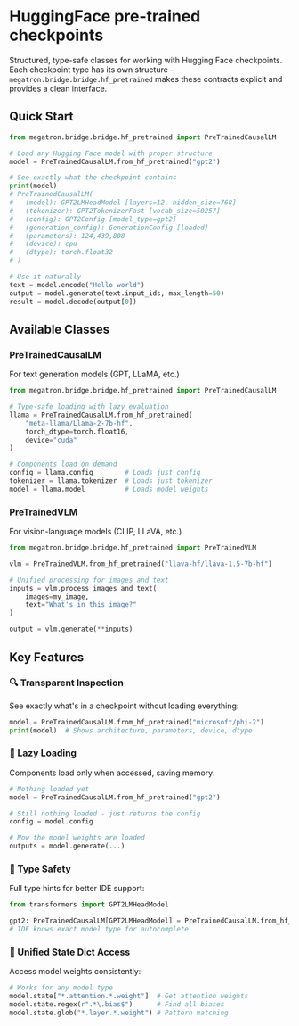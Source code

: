 # HuggingFace pre-trained checkpoints

Structured, type-safe classes for working with Hugging Face checkpoints. Each checkpoint type has its own structure - `megatron.bridge.bridge.hf_pretrained` makes these contracts explicit and provides a clean interface.

## Quick Start

```python
from megatron.bridge.bridge.hf_pretrained import PreTrainedCausalLM

# Load any Hugging Face model with proper structure
model = PreTrainedCausalLM.from_hf_pretrained("gpt2")

# See exactly what the checkpoint contains
print(model)
# PreTrainedCausalLM(
#   (model): GPT2LMHeadModel [layers=12, hidden_size=768]
#   (tokenizer): GPT2TokenizerFast [vocab_size=50257]
#   (config): GPT2Config [model_type=gpt2]
#   (generation_config): GenerationConfig [loaded]
#   (parameters): 124,439,808
#   (device): cpu
#   (dtype): torch.float32
# )

# Use it naturally
text = model.encode("Hello world")
output = model.generate(text.input_ids, max_length=50)
result = model.decode(output[0])
```

## Available Classes

### PreTrainedCausalLM
For text generation models (GPT, LLaMA, etc.)

```python
from megatron.bridge.bridge.hf_pretrained import PreTrainedCausalLM

# Type-safe loading with lazy evaluation
llama = PreTrainedCausalLM.from_hf_pretrained(
    "meta-llama/Llama-2-7b-hf",
    torch_dtype=torch.float16,
    device="cuda"
)

# Components load on demand
config = llama.config        # Loads just config
tokenizer = llama.tokenizer  # Loads just tokenizer  
model = llama.model          # Loads model weights
```

### PreTrainedVLM
For vision-language models (CLIP, LLaVA, etc.)

```python
from megatron.bridge.bridge.hf_pretrained import PreTrainedVLM

vlm = PreTrainedVLM.from_hf_pretrained("llava-hf/llava-1.5-7b-hf")

# Unified processing for images and text
inputs = vlm.process_images_and_text(
    images=my_image,
    text="What's in this image?"
)

output = vlm.generate(**inputs)
```

## Key Features

### 🔍 Transparent Inspection
See exactly what's in a checkpoint without loading everything:

```python
model = PreTrainedCausalLM.from_hf_pretrained("microsoft/phi-2")
print(model)  # Shows architecture, parameters, device, dtype
```

### 💾 Lazy Loading
Components load only when accessed, saving memory:

```python
# Nothing loaded yet
model = PreTrainedCausalLM.from_hf_pretrained("gpt2")

# Still nothing loaded - just returns the config
config = model.config  

# Now the model weights are loaded
outputs = model.generate(...)
```

### 🎯 Type Safety
Full type hints for better IDE support:

```python
from transformers import GPT2LMHeadModel

gpt2: PreTrainedCausalLM[GPT2LMHeadModel] = PreTrainedCausalLM.from_hf_pretrained("gpt2")
# IDE knows exact model type for autocomplete
```

### 🔧 Unified State Dict Access
Access model weights consistently:

```python
# Works for any model type
model.state["*.attention.*.weight"]  # Get attention weights
model.state.regex(r".*\.bias$")      # Find all biases
model.state.glob("*.layer.*.weight") # Pattern matching
```
